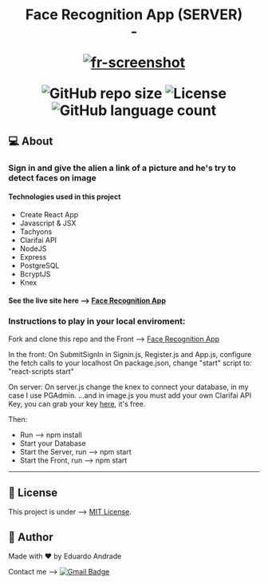 <h1 align="center">
  Face Recognition App (SERVER) <br> - 
  
  <a href="https://ibb.co/4VdGW63"><img src="https://i.ibb.co/DRpy4xT/fr-screenshot.jpg" alt="fr-screenshot" border="0"></a>
  
  
  <img alt="GitHub repo size" src="https://img.shields.io/github/repo-size/edu2andrade/face-recognition-api">
  <img alt="License" src="https://img.shields.io/badge/license-MIT-brightgreen">
  <img alt="GitHub language count" src="https://img.shields.io/github/languages/count/edu2andrade/face-recognition-api?color=%2304D361">
</h1>

 ## 💻 About
 
 ### Sign in and give the alien a link of a picture and he's try to detect faces on image
 
 #### Technologies used in this project

- Create React App
- Javascript & JSX
- Tachyons
- Clarifai API
- NodeJS
- Express
- PostgreSQL
- BcryptJS
- Knex

#### See the live site here --> [Face Recognition App](https://edu-recognition-app.herokuapp.com/)

### Instructions to play in your local enviroment:

Fork and clone this repo and the Front --> [Face Recognition App](https://github.com/edu2andrade/face-recognition-app)

In the front:
On SubmitSignIn in Signin.js, Register.js and App.js, configure the fetch calls to your localhost
On package.json, change "start" script to: "react-scripts start"

On server:
On server.js change the knex to connect your database, in my case I use PGAdmin.
...and in image.js you must add your own Clarifai API Key, you can grab your key [here](https://www.clarifai.com/), it's free.

Then:

- Run --> npm install
- Start your Database
- Start the Server, run --> npm start
- Start the Front, run --> npm start

---

## 📝 License

This project is under --> [MIT License](./LICENSE).


## 🦸 Author

Made with ❤️ by Eduardo Andrade


Contact me --> [![Gmail Badge](https://img.shields.io/badge/-edu2andrade@gmail.com-c14438?style=flat-square&logo=Gmail&logoColor=white&link=mailto:edu2andrade@gmail.com)](mailto:edu2andrade@gmail.com)

